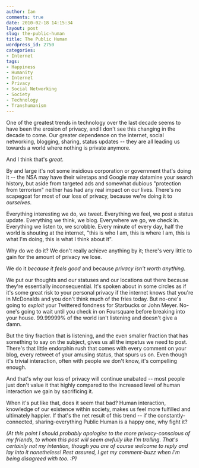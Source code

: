 ```yaml
---
author: Ian
comments: true
date: 2010-02-18 14:15:34
layout: post
slug: the-public-human
title: The Public Human
wordpress_id: 2750
categories:
- Internet
tags:
- Happiness
- Humanity
- Internet
- Privacy
- Social Networking
- Society
- Technology
- Transhumanism
---
```


One of the greatest trends in technology over the last decade seems to have been the erosion of privacy, and I don't see this changing in the decade to come.  Our greater dependence on the internet, social networking, blogging, sharing, status updates -- they are all leading us towards a world where nothing is private anymore.

And I think that's _great_.

By and large it's not some insidious corporation or government that's doing it -- the NSA may have their wiretaps and Google may datamine your search history, but aside from targeted ads and somewhat dubious "protection from terrorism" neither has had any real impact on our lives.  There's no scapegoat for most of our loss of privacy, because we're doing it to _ourselves_.

Everything interesting we do, we tweet.  Everything we feel, we post a status update.  Everything we think, we blog.  Everywhere we go, we check in.  Everything we listen to, we scrobble.  Every minute of every day, half the world is shouting at the internet, "this is who I am, this is where I am, this is what I'm doing, this is what I think about it".

Why do we do it?  We don't really achieve anything by it; there's very little to gain for the amount of privacy we lose.

We do it _because it feels good_ and because _privacy isn't worth anything_.

We put our thoughts and our statuses and our locations out there because they're essentially inconsequential.  It's spoken about in some circles as if it's some great risk to your personal privacy if the internet knows that you're in McDonalds and you don't think much of the fries today.  But no-one's going to _exploit_ your Twittered fondness for Starbucks or John Meyer.  No-one's going to wait until you check in on Foursquare before breaking into your house.  99.99999% of the world isn't listening and doesn't give a damn.

But the tiny fraction that is listening, and the even smaller fraction that has something to say on the subject, gives us all the impetus we need to post.  There's that little endorphin rush that comes with every comment on your blog, every retweet of your amusing status, that spurs us on.  Even though it's trivial interaction, often with people we don't know, it's compelling enough.

And that's why our loss of privacy will continue unabated -- most people just don't value it that highly compared to the increased level of human interaction we gain by sacrificing it.

When it's put like that, does it seem that bad?  Human interaction, knowledge of our existence within society, makes us feel more fulfilled and ultimately happier.  If that's the net result of this trend -- if the constantly-connected, sharing-everything Public Human is a happy one, why fight it?

_(At this point I should probably apologise to the more privacy-conscious of my friends, to whom this post will seem awfully like I'm trolling.  That's certainly not my intention, though you are of course welcome to reply and lay into it nonetheless!  Rest assured, I get my comment-buzz when I'm being disagreed with too.  :P)_


